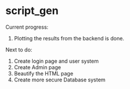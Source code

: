 # script_gen

Current progress:
1. Plotting the results from the backend is done. 

Next to do:
1. Create login page and user system
2. Create Admin page
3. Beautify the HTML page
4. Create more secure Database system

